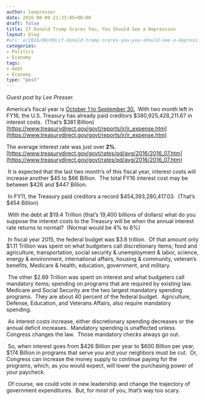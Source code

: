 ```yaml
---
author: leepresser
date: 2016-08-09 21:33:05+00:00
draft: false
title: If Donald Trump Scares You, You Should See a Depression
layout: blog
#url: e/2016/08/09/if-donald-trump-scares-you-you-should-see-a-depression/
categories:
- Politics
- Economy
tags:
- debt
- Economy
type: "post"
---
```


_Guest post by Lee Presser._



America’s fiscal year is [October 1 to September 30.](https://airmail.calendar/2016-08-09%2007:32:06%20CDT)  With two month left in FY16, the U.S. Treasury has already paid creditors $380,925,428,211.67 in interest costs.  (That’s $381 Billion)  [https://www.treasurydirect.gov/govt/reports/ir/ir_expense.htm](https://www.treasurydirect.gov/govt/reports/ir/ir_expense.htm)





The average interest rate was just over **2%**.  [https://www.treasurydirect.gov/govt/rates/pd/avg/2016/2016_07.htm](https://www.treasurydirect.gov/govt/rates/pd/avg/2016/2016_07.htm)





 It is expected that the last two month’s of this fiscal year, interest costs will increase another $45 to $66 Billion.  The total FY16 interest cost may be between $426 and $447 Billion. 





 In FY11, the Treasury paid creditors a record $454,393,280,417.03.  (That’s $454 Billion) 





 With the debt at $19.4 Trillion (that’s 19,400 billions of dollars) what do you suppose the interest costs to the Treasury will be when the annual interest rate returns to normal?  (Normal would be 4% to 6%)





 In fiscal year 2015, the federal budget was $3.8 trillion.  Of that amount only $1.11 Trillion was spent on what budgeters call discretionary items; food and agriculture, transportation, social security & unemployment & labor, science, energy & environment, international affairs, housing & community, veteran’s benefits, Medicare & health, education, government, and military. 





 The other $2.69 Trillion was spent on interest and what budgeters call mandatory items; spending on programs that are required by existing law.  Medicare and Social Security are the two largest mandatory spending programs.  They are about 40 percent of the federal budget.  Agriculture, Defense, Education, and Veterans Affairs, also require mandatory spending. 





 As interest costs increase, either discretionary spending decreases or the annual deficit increases.  Mandatory spending is unaffected unless Congress changes the law.  Those mandatory checks always go out. 





 So, when interest goes from $426 Billion per year to $600 Billion per year, $174 Billion in programs that serve you and your neighbors must be cut.  Or, Congress can increase the money supply to continue paying for the programs, which, as you would expect, will lower the purchasing power of your paycheck. 





 Of course, we could vote in new leadership and change the trajectory of government expenditures.  But, for most of you, that’s way too scary. 
